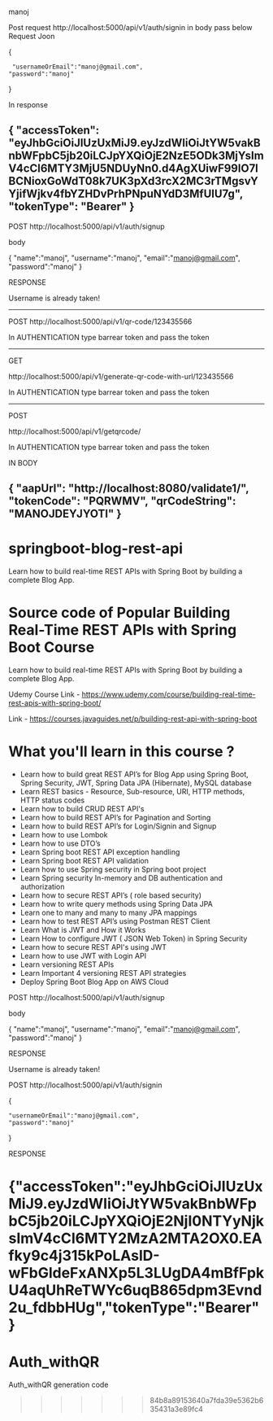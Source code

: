 manoj

Post  request    http://localhost:5000/api/v1/auth/signin
in  body  pass below  Request Joon

{

     "usernameOrEmail":"manoj@gmail.com",
    "password":"manoj"
}

In response  

{
    "accessToken": "eyJhbGciOiJIUzUxMiJ9.eyJzdWIiOiJtYW5vakBnbWFpbC5jb20iLCJpYXQiOjE2NzE5ODk3MjYsImV4cCI6MTY3MjU5NDUyNn0.d4AgXUiwF99lO7lBCNioxGoWdT08k7UK3pXd3rcX2MC3rTMgsvYYjifWjkv4fbYZHDvPrhPNpuNYdD3MfUIU7g",
    "tokenType": "Bearer"
}
------------------------------------------------------------------------------------

POST   http://localhost:5000/api/v1/auth/signup

body

{
    "name":"manoj",
    "username":"manoj",
    "email":"manoj@gmail.com",
    "password":"manoj"
}


RESPONSE

Username is already taken!

---------------------------------------------------------------------------------------------
POST
http://localhost:5000/api/v1/qr-code/123435566

In  AUTHENTICATION  type  barrear token  and pass  the  token

--------------------------------------------------------------------------------------------
GET

http://localhost:5000/api/v1/generate-qr-code-with-url/123435566

In  AUTHENTICATION  type  barrear token  and pass  the  token

----------------------------------------------------------------------------
POST

http://localhost:5000/api/v1/getqrcode/

In  AUTHENTICATION  type  barrear token  and pass  the  token

IN  BODY 

{
  "aapUrl": "http://localhost:8080/validate1/",
  "tokenCode": "PQRWMV",
  "qrCodeString": "MANOJDEYJYOTI"
}
--------------------------------------------------------------------------------------------

# springboot-blog-rest-api
Learn how to build real-time REST APIs with Spring Boot by building a complete Blog App.

# Source code of Popular Building Real-Time REST APIs with Spring Boot Course
Learn how to build real-time REST APIs with Spring Boot by building a complete Blog App.

Udemy Course Link - https://www.udemy.com/course/building-real-time-rest-apis-with-spring-boot/

Link - https://courses.javaguides.net/p/building-rest-api-with-spring-boot

# What you'll learn in this course ?
- Learn how to build great REST API’s for Blog App using Spring Boot, Spring Security, JWT, Spring Data JPA (Hibernate), MySQL database
- Learn REST basics - Resource, Sub-resource, URI, HTTP methods, HTTP status codes
- Learn how to build CRUD REST API's
- Learn how to build REST API’s for Pagination and Sorting
- Learn how to build REST API’s for Login/Signin and Signup
- Learn how to use Lombok
- Learn how to use DTO’s
- Learn Spring boot REST API exception handling 
- Learn Spring boot REST API validation
- Learn how to use Spring security in Spring boot project
- Learn Spring security In-memory and DB authentication and authorization
- Learn how to secure REST API’s ( role based security)
- Learn how to write query methods using Spring Data JPA
- Learn one to many and many to many JPA mappings 
- Learn how to test REST API’s using Postman REST Client
- Learn What is JWT and How it Works
- Learn How to configure JWT ( JSON Web Token) in Spring Security
- Learn how to secure REST API's using JWT
- Learn how to use JWT with Login API
- Learn versioning REST APIs
- Learn Important 4 versioning REST API strategies
- Deploy Spring Boot Blog App on AWS Cloud

POST   http://localhost:5000/api/v1/auth/signup

body

{
    "name":"manoj",
    "username":"manoj",
    "email":"manoj@gmail.com",
    "password":"manoj"
}


RESPONSE

Username is already taken!


POST   http://localhost:5000/api/v1/auth/signin


{
  
    "usernameOrEmail":"manoj@gmail.com",
    "password":"manoj"
}


RESPONSE

{"accessToken":"eyJhbGciOiJIUzUxMiJ9.eyJzdWIiOiJtYW5vakBnbWFpbC5jb20iLCJpYXQiOjE2NjI0NTYyNjksImV4cCI6MTY2MzA2MTA2OX0.EAfky9c4j315kPoLAslD-wFbGldeFxANXp5L3LUgDA4mBfFpkU4aqUhReTWYc6uqB865dpm3Evnd2u_fdbbHUg","tokenType":"Bearer"}
=======
# Auth_withQR
Auth_withQR  generation  code
>>>>>>> 84b8a89153640a7fda39e5362b635431a3e89fc4
